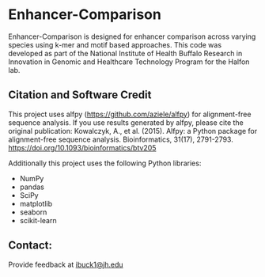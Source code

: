 # Enhancer-Comparison
Enhancer-Comparison is designed for enhancer comparison across varying species using k-mer and motif based approaches.
This code was developed as part of the National Institute of Health Buffalo Research in Innovation in Genomic and Healthcare Technology Program for the Halfon lab.

## Citation and Software Credit
This project uses alfpy (https://github.com/aziele/alfpy) for alignment-free sequence analysis.
If you use results generated by alfpy, please cite the original publication:
Kowalczyk, A., et al. (2015). Alfpy: a Python package for alignment-free sequence analysis. Bioinformatics, 31(17), 2791-2793. https://doi.org/10.1093/bioinformatics/btv205

Additionally this project uses the following Python libraries:
- NumPy
- pandas
- SciPy
- matplotlib
- seaborn
- scikit-learn

## Contact:
Provide feedback at ibuck1@jh.edu



